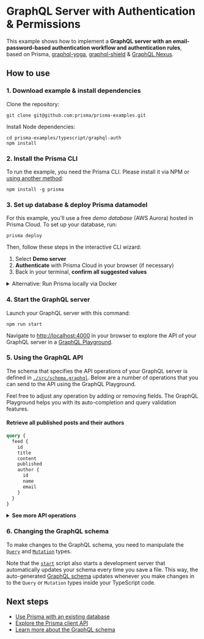 # GraphQL Server with Authentication & Permissions

This example shows how to implement a **GraphQL server with an email-password-based authentication workflow and authentication rules**, based on Prisma, [graphql-yoga](https://github.com/prisma/graphql-yoga), [graphql-shield](https://github.com/maticzav/graphql-shield) & [GraphQL Nexus](https://graphql-nexus.com/).

## How to use

### 1. Download example & install dependencies

Clone the repository:

```
git clone git@github.com:prisma/prisma-examples.git
```

Install Node dependencies:

```
cd prisma-examples/typescript/graphql-auth
npm install
```

### 2. Install the Prisma CLI

To run the example, you need the Prisma CLI. Please install it via NPM or [using another method](https://www.prisma.io/docs/prisma-cli-and-configuration/using-the-prisma-cli-alx4/#installation):

```
npm install -g prisma
```

### 3. Set up database & deploy Prisma datamodel

For this example, you'll use a free _demo database_ (AWS Aurora) hosted in Prisma Cloud. To set up your database, run:

```
prisma deploy
```

Then, follow these steps in the interactive CLI wizard:

1. Select **Demo server**
1. **Authenticate** with Prisma Cloud in your browser (if necessary)
1. Back in your terminal, **confirm all suggested values**

<details>
 <summary>Alternative: Run Prisma locally via Docker</summary>

1. Ensure you have Docker installed on your machine. If not, you can get it from [here](https://store.docker.com/search?offering=community&type=edition).
1. Create `docker-compose.yml` for MySQL (see [here](https://www.prisma.io/docs/prisma-server/database-connector-POSTGRES-jgfr/) for Postgres):
    ```yml
    version: '3'
    services:
      prisma:
        image: prismagraphql/prisma:1.26
        restart: always
        ports:
        - "4466:4466"
        environment:
          PRISMA_CONFIG: |
            port: 4466
            databases:
              default:
                connector: mysql
                host: mysql
                port: 3306
                user: root
                password: prisma
                migrations: true
      mysql:
        image: mysql:5.7
        restart: always
        environment:
          MYSQL_ROOT_PASSWORD: prisma
        volumes:
          - mysql:/var/lib/mysql
    volumes:
      mysql:
    ```
1. Run `docker-compose up -d`
1. Set the `endpoint` in `prisma.yml` to `http://localhost:4466`
1. Run `prisma deploy`

</details>

### 4. Start the GraphQL server

Launch your GraphQL server with this command:

```
npm run start
```

Navigate to [http://localhost:4000](http://localhost:4000) in your browser to explore the API of your GraphQL server in a [GraphQL Playground](https://github.com/prisma/graphql-playground).

### 5. Using the GraphQL API

The schema that specifies the API operations of your GraphQL server is defined in [`./src/schema.graphql`](./src/schema.graphql). Below are a number of operations that you can send to the API using the GraphQL Playground.

Feel free to adjust any operation by adding or removing fields. The GraphQL Playground helps you with its auto-completion and query validation features.

#### Retrieve all published posts and their authors

```graphql
query {
  feed {
    id
    title
    content
    published
    author {
      id
      name
      email
    }
  }
}
```

<Details><Summary><strong>See more API operations</strong></Summary>

#### Register a new user

You can send the following mutation in the Playground to sign up a new user and retrieve an authentication token for them:

```graphql
mutation {
  signup(name: "Alice", email: "alice@prisma.io", password: "graphql") {
    token
  }
}
```

#### Log in an existing user

This mutation will log in an existing user by requesting a new authentication token for them:

```graphql
mutation {
  login(email: "alice@prisma.io", password: "graphql") {
    token
  }
}
```

#### Check whether a user is currently logged in with the `me` query

For this query, you need to make sure a valid authentication token is sent along with the `Bearer`-prefix in the `Authorization` header of the request:

```json
{
  "Authorization": "Bearer __YOUR_TOKEN__"
}
```

With a real token, this looks similar to this:

```json
{
  "Authorization": "Bearer eyJhbGciOiJIUzI1NiIsInR5cCI6IkpXVCJ9.eyJ1c2VySWQiOiJjanAydHJyczFmczE1MGEwM3kxaWl6c285IiwiaWF0IjoxNTQzNTA5NjY1fQ.Vx6ad6DuXA0FSQVyaIngOHYVzjKwbwq45flQslnqX04"
}
```

Inside the Playground, you can set HTTP headers in the bottom-left corner:

![](https://imgur.com/ToRcCTj.png)

Once you've set the header, you can send the following query to check whether the token is valid:

```graphql
{
  me {
    id
    name
    email
  }
}
```

#### Create a new draft

You need to be logged in for this query to work, i.e. an authentication token that was retrieved through a `signup` or `login` mutation needs to be added to the `Authorization` header in the GraphQL Playground.

```graphql
mutation {
  createDraft(
    title: "Join the Prisma Slack"
    content: "https://slack.prisma.io"
    authorEmail: "alice@prisma.io"
  ) {
    id
    published
  }
}
```

#### Publish an existing draft

You need to be logged in for this query to work, i.e. an authentication token that was retrieved through a `signup` or `login` mutation needs to be added to the `Authorization` header in the GraphQL Playground. The authentication token must belong to the user who created the post.

```graphql
mutation {
  publish(id: "__POST_ID__") {
    id
    published
  }
}
```

> **Note**: You need to replace the `__POST_ID__`-placeholder with an actual `id` from a `Post` item. You can find one e.g. using the `filterPosts`-query.

#### Search for posts with a specific title or content

You need to be logged in for this query to work, i.e. an authentication token that was retrieved through a `signup` or `login` mutation needs to be added to the `Authorization` header in the GraphQL Playground. 

```graphql
{
  filterPosts(searchString: "graphql") {
    id
    title
    content
    published 
    author {
      id
      name
      email
    }
  }
}
```

#### Retrieve a single post

You need to be logged in for this query to work, i.e. an authentication token that was retrieved through a `signup` or `login` mutation needs to be added to the `Authorization` header in the GraphQL Playground. 

```graphql
{
  posts(id: "__POST_ID__") {
    id
    title
    content
    published
    author {
      id
      name
      email
    }
  }
}
```

> **Note**: You need to replace the `__POST_ID__`-placeholder with an actual `id` from a `Post` item. You can find one e.g. using the `filterPosts`-query.

#### Delete a post

You need to be logged in for this query to work, i.e. an authentication token that was retrieved through a `signup` or `login` mutation needs to be added to the `Authorization` header in the GraphQL Playground. The authentication token must belong to the user who created the post.

```graphql
mutation {
  deletePost(id: "__POST_ID__") {
    id
  }
}
```

> **Note**: You need to replace the `__POST_ID__`-placeholder with an actual `id` from a `Post` item. You can find one e.g. using the `filterPosts`-query.

</Details>

### 6. Changing the GraphQL schema

To make changes to the GraphQL schema, you need to manipulate the [`Query`](./src/resolvers/Query.ts) and [`Mutation`](./src/resolvers/Mutation.ts) types. 

Note that the [`start`](./package.json#L6) script also starts a development server that automatically updates your schema every time you save a file. This way, the auto-generated [GraphQL schema](./src/generated/schema.graphql) updates whenever you make changes in to the `Query` or `Mutation` types inside your TypeScript code.

## Next steps

- [Use Prisma with an existing database](https://www.prisma.io/docs/-t003/)
- [Explore the Prisma client API](https://www.prisma.io/client/client-typescript)
- [Learn more about the GraphQL schema](https://www.prisma.io/blog/graphql-server-basics-the-schema-ac5e2950214e/)
